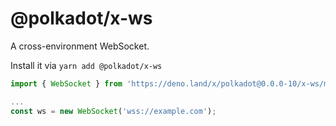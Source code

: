 # @polkadot/x-ws

A cross-environment WebSocket.

Install it via `yarn add @polkadot/x-ws`

```js
import { WebSocket } from 'https://deno.land/x/polkadot@0.0.0-10/x-ws/mod.ts';

...
const ws = new WebSocket('wss://example.com');
```
